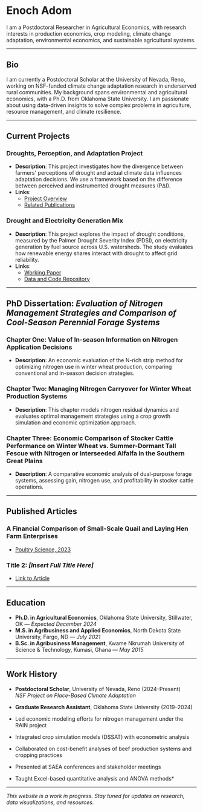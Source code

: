 
# Enoch Adom

I am a Postdoctoral Researcher in Agricultural Economics, with research interests in production economics, crop modeling, climate change adaptation, environmental economics, and sustainable agricultural systems.

---

## Bio
I am currently a Postdoctoral Scholar at the University of Nevada, Reno, working on NSF-funded climate change adaptation research in underserved rural communities. My background spans environmental and agricultural economics, with a Ph.D. from Oklahoma State University. I am passionate about using data-driven insights to solve complex problems in agriculture, resource management, and climate resilience.

---

## Current Projects

### Droughts, Perception, and Adaptation Project
- **Description**: This project investigates how the divergence between farmers' perceptions of drought and actual climate data influences adaptation decisions. We use a framework based on the difference between perceived and instrumented drought measures (PΔI).
- **Links**:
  - [Project Overview](#)
  - [Related Publications](#)

### Drought and Electricity Generation Mix
- **Description**: This project explores the impact of drought conditions, measured by the Palmer Drought Severity Index (PDSI), on electricity generation by fuel source across U.S. watersheds. The study evaluates how renewable energy shares interact with drought to affect grid reliability.
- **Links**:
  - [Working Paper](#)
  - [Data and Code Repository](#)

---

## PhD Dissertation: *Evaluation of Nitrogen Management Strategies and Comparison of Cool-Season Perennial Forage Systems*

### Chapter One: Value of In-season Information on Nitrogen Application Decisions
- **Description**: An economic evaluation of the N-rich strip method for optimizing nitrogen use in winter wheat production, comparing conventional and in-season decision strategies.

### Chapter Two: Managing Nitrogen Carryover for Winter Wheat Production Systems
- **Description**: This chapter models nitrogen residual dynamics and evaluates optimal management strategies using a crop growth simulation and economic optimization approach.

### Chapter Three: Economic Comparison of Stocker Cattle Performance on Winter Wheat vs. Summer-Dormant Tall Fescue with Nitrogen or Interseeded Alfalfa in the Southern Great Plains
- **Description**: A comparative economic analysis of dual-purpose forage systems, assessing gain, nitrogen use, and profitability in stocker cattle operations.

---

## Published Articles

### A Financial Comparison of Small-Scale Quail and Laying Hen Farm Enterprises
- [Poultry Science, 2023](https://doi.org/10.1016/j.psj.2023.102507)

### Title 2: *[Insert Full Title Here]*
- [Link to Article](#)

---

## Education
- **Ph.D. in Agricultural Economics**, Oklahoma State University, Stillwater, OK — *Expected December 2024*
- **M.S. in Agribusiness and Applied Economics**, North Dakota State University, Fargo, ND — *July 2021*
- **B.Sc. in Agribusiness Management**, Kwame Nkrumah University of Science & Technology, Kumasi, Ghana — *May 2015*

---

## Work History
- **Postdoctoral Scholar**, University of Nevada, Reno (2024–Present)  
  *NSF Project on Place-Based Climate Adaptation*

- **Graduate Research Assistant**, Oklahoma State University (2019–2024)  
 - Led economic modeling efforts for nitrogen management under the RAIN project
- Integrated crop simulation models (DSSAT) with econometric analysis
- Collaborated on cost-benefit analyses of beef production systems and cropping practices
- Presented at SAEA conferences and stakeholder meetings  
- Taught Excel-based quantitative analysis and ANOVA methods*

---

*This website is a work in progress. Stay tuned for updates on research, data visualizations, and resources.*
